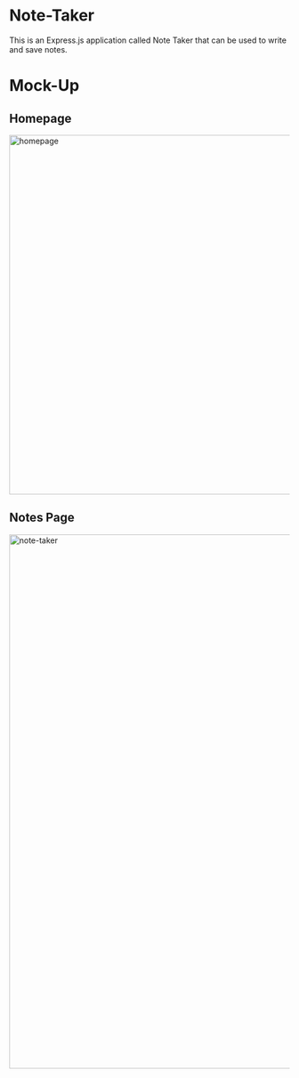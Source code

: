 # Note-Taker 
This is an Express.js application called Note Taker that can be used to write and save notes.



# Mock-Up

## Homepage 
<img width="646" alt="homepage" src="https://user-images.githubusercontent.com/89039793/138210594-acf365e8-6541-4404-a67e-51fa3adbee87.PNG">

</br>

## Notes Page
<img width="960" alt="note-taker" src="https://user-images.githubusercontent.com/89039793/138210474-7c06dd62-aefd-452a-ac0c-249fb962834f.PNG">
